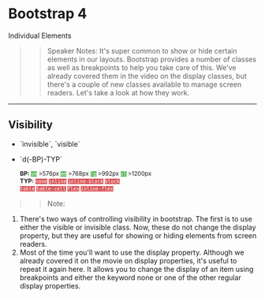 <!-- .slide: data-state="title" -->
# Bootstrap 4
Individual Elements

> > Speaker Notes:
It's super common to show or hide certain elements in our layouts. Bootstrap provides a number of classes as well as breakpoints to help you take care of this. We've already covered them in the video on the display classes, but there's a couple of new classes available to manage screen readers. Let's take a look at how they work.

---

<!-- .slide: data-state="hasicon" -->

## <i class="fa fa-th"></i> Visibility

<ul>
	<li class="fragment"><p contenteditable>`invisible`, `visible`</p>
  <li class="fragment"><p contenteditable>`d(-BP)-TYP`</p>
	<small style="line-height: 120%; vertical-align: text-bottom;"><b>BP:</b> <code style="background:#5cb85c; color:white;">sm</code> >576px
<code style="background:#5cb85c; color:white;">md</code> >768px
<code style="background:#5cb85c; color:white;">lg</code> >992px
<code style="background:#5cb85c; color:white;">xl</code> >1200px
<br><b>TYP:</b>
    <code style="background:#D95357; color:white;">none</code>
    <code style="background:#D95357; color:white;">inline</code>
		<code style="background:#D95357; color:white;">inline-block</code>
    <code style="background:#D95357; color:white;">block</code><br>
    <code style="background:#D95357; color:white;">table</code>
    <code style="background:#D95357; color:white;">table-cell</code>
    <code style="background:#D95357; color:white;">flex</code>
    <code style="background:#D95357; color:white;">inline-flex</code>
		</small>
	</li>
</ul>

> > Note:
1. There's two ways of controlling visibility in bootstrap. The first is to use either the visible or invisible class. Now, these do not change the display property, but they are useful for showing or hiding elements from screen readers.
2. Most of the time you'll want to use the display property. Although we already covered it on the movie on display properties, it's useful to repeat it again here. It allows you to change the display of an item using breakpoints and either the keyword none or one of the other regular display properties.
